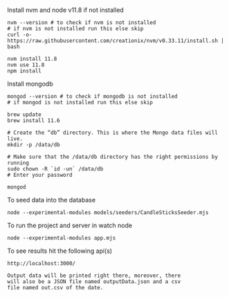 Install nvm and node v11.8 if not installed
```
nvm --version # to check if nvm is not installed
# if nvm is not installed run this else skip
curl -o- https://raw.githubusercontent.com/creationix/nvm/v0.33.11/install.sh | bash

nvm install 11.8
nvm use 11.8
npm install
```

Install mongodb
```
mongod --version # to check if mongodb is not installed
# if mongod is not installed run this else skip

brew update
brew install 11.6

# Create the “db” directory. This is where the Mongo data files will live. 
mkdir -p /data/db

# Make sure that the /data/db directory has the right permissions by running
sudo chown -R `id -un` /data/db
# Enter your password

mongod
```

To seed data into the database
```
node --experimental-modules models/seeders/CandleSticksSeeder.mjs
```


To run the project and server in watch node <br>
```
node --experimental-modules app.mjs
```

To see results hit the following api(s) 
```
http://localhost:3000/

Output data will be printed right there, moreover, there 
will also be a JSON file named outputData.json and a csv 
file named out.csv of the date.

```
